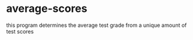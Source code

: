 # average-scores
this program determines the average test grade from a unique amount of test scores 
